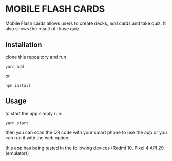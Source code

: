 # MOBILE FLASH CARDS

Mobile Flash cards allows users to create decks, add cards and take quiz. It also shows the result 
of those quiz

## Installation

clone this repository and run

```
yarn add 
```

or 
```
npm install

```

## Usage

to start the app simply run:

```
yarn start
```

then you can scan the QR code with your smart phone to use the app or you can run it with the web option.

this app has being tested in the following devices (Redmi 10, Pixel 4 API 29 (emulator))
